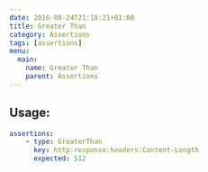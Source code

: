 ```yaml
---
date: 2016-08-24T21:18:21+01:00
title: Greater Than
category: Assertions
tags: [assertions]
menu:
  main:
    name: Greater Than
    parent: Assertions
---
```


## Usage:

```yaml
assertions:
    - type: GreaterThan
      key: http:response:headers:Content-Length
      expected: 512
```
